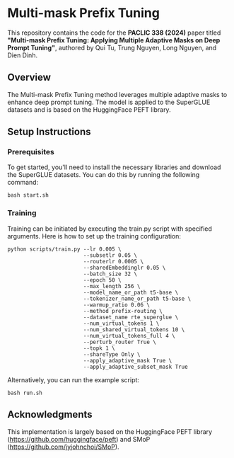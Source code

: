 # Multi-mask Prefix Tuning

This repository contains the code for the **PACLIC 338 (2024)** paper titled **"Multi-mask Prefix Tuning: Applying Multiple Adaptive Masks on Deep Prompt Tuning"**, authored by Qui Tu, Trung Nguyen, Long Nguyen, and Dien Dinh.

## Overview

The Multi-mask Prefix Tuning method leverages multiple adaptive masks to enhance deep prompt tuning. The model is applied to the SuperGLUE datasets and is based on the HuggingFace PEFT library.

## Setup Instructions

### Prerequisites

To get started, you'll need to install the necessary libraries and download the SuperGLUE datasets. You can do this by running the following command:

```
bash start.sh
```

### Training

Training can be initiated by executing the train.py script with specified arguments. Here is how to set up the training configuration:

```
python scripts/train.py --lr 0.005 \
                        --subsetlr 0.05 \
                        --routerlr 0.0005 \
                        --sharedEmbeddinglr 0.05 \
                        --batch_size 32 \
                        --epoch 50 \
                        --max_length 256 \
                        --model_name_or_path t5-base \
                        --tokenizer_name_or_path t5-base \
                        --warmup_ratio 0.06 \
                        --method prefix-routing \
                        --dataset_name rte_superglue \
                        --num_virtual_tokens 1 \
                        --num_shared_virtual_tokens 10 \
                        --num_virtual_tokens_full 4 \
                        --perturb_router True \
                        --topk 1 \
                        --shareType Only \
                        --apply_adaptive_mask True \
                        --apply_adaptive_subset_mask True
```
Alternatively, you can run the example script:

```
bash run.sh
```
## Acknowledgments
This implementation is largely based on the HuggingFace PEFT library (https://github.com/huggingface/peft) and SMoP (https://github.com/jyjohnchoi/SMoP).


